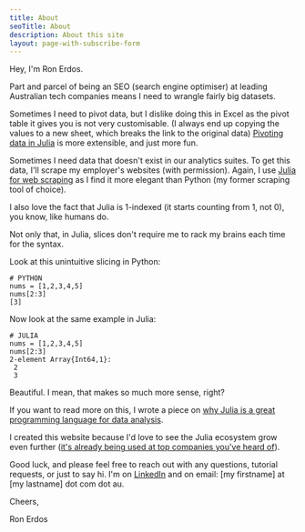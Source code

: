 ```yaml
---
title: About
seoTitle: About
description: About this site
layout: page-with-subscribe-form
---
```


Hey, I'm Ron Erdos.

Part and parcel of being an SEO (search engine optimiser) at leading Australian tech companies means I need to wrangle fairly big datasets.

Sometimes I need to pivot data, but I dislike doing this in Excel as the pivot table it gives you is not very customisable. (I always end up copying the values to a new sheet, which breaks the link to the original data) [Pivoting data in Julia](../julia/dataframes/#how-to-use-pivot-tables-in-julia-dataframes) is more extensible, and just more fun.

Sometimes I need data that doesn't exist in our analytics suites. To get this data, I'll scrape my employer's websites (with permission). Again, I use [Julia for web scraping](../julia/scraping/) as I find it more elegant than Python (my former scraping tool of choice).

I also love the fact that Julia is 1-indexed (it starts counting from 1, not 0), you know, like humans do.

Not only that, in Julia, slices don't require me to rack my brains each time for the syntax.

Look at this unintuitive slicing in Python:

```
# PYTHON
nums = [1,2,3,4,5]
nums[2:3]
[3]
```

Now look at the same example in Julia:

```
# JULIA
nums = [1,2,3,4,5]
nums[2:3]
2-element Array{Int64,1}:
 2
 3
```

Beautiful. I mean, that makes so much more sense, right?

If you want to read more on this, I wrote a piece on [why Julia is a great programming language for data analysis](../julia/why/).

I created this website because I'd love to see the Julia ecosystem grow even further ([it's already being used at top companies you've heard of](../julia/why/#who-uses-julia)).

Good luck, and please feel free to reach out with any questions, tutorial requests, or just to say hi. I'm on [LinkedIn](https://www.linkedin.com/in/ronerdos/) and on email: [my firstname] at [my lastname] dot com dot au.

Cheers,

Ron Erdos
